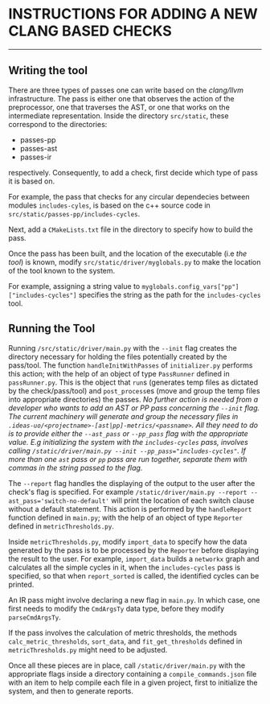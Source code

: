 # INSTRUCTIONS FOR ADDING A NEW CLANG BASED CHECKS 
--- 

## **Writing the tool** 

There are three types of passes one can write based on 
the *clang/llvm* infrastructure. The pass is either 
one that observes the action of the preprocessor, 
one that traverses the AST, or one that works on the 
intermediate representation. Inside the directory 
`src/static`, these correspond to the directories: 
  - passes-pp
  - passes-ast 
  - passes-ir 

respectively. Consequently, to add a check, first decide 
which type of pass it is based on. 

For example, the pass that checks for any circular dependecies between modules `includes-cyles`, is based on the c++ source code in `src/static/passes-pp/includes-cycles`. 

Next, add a `CMakeLists.txt` file in the directory to specify how to build the pass. 

Once the pass has been built, and the location of the executable (i.e *the tool*) is known, modify `src/static/driver/myglobals.py` to make the location of the tool known 
to the system.

For example, assigning a string value to `myglobals.config_vars["pp"]["includes-cycles"]` specifies the string as the path for the `includes-cycles` tool.

## **Running the Tool** 

Running `/src/static/driver/main.py` with the `--init` flag creates the directory necessary for holding the files potentially created by the pass/tool. The function `handleInitWithPasses` of `initializer.py` performs this action; with the help of an object of type `PassRunner` defined in `passRunner.py`. This is the object that `run`s (generates temp files as dictated by the check/pass/tool) and `post_process`es (move and group the temp files into appropriate directories) the passes. *No further action is needed from a developer who wants to add an AST or PP pass concerning the `--init` flag. The current machinery will generate and group the necessary files in `.ideas-uo/<projectname>-[ast|pp]-metrics/<passname>`. All they need to do is to provide either the `--ast_pass` or `--pp_pass` flag with the appropriate value. E.g initializing the system with 
the `includes-cycles` pass, involves calling `/static/driver/main.py --init --pp_pass="includes-cycles"`. If more than one `ast` pass or `pp` pass are run together, separate them with commas in the string passed to the flag.* 

The `--report` flag handles the displaying of the output to the user after the check's flag is specified. For example `/static/driver/main.py --report --ast_pass='switch-no-default'` will print the location of each switch clause without a default statement. This action is performed by 
the `handleReport` function defined in `main.py`; with the help of an object of type `Reporter` defined in `metricThresholds.py`. 

Inside `metricThresholds.py`, modify `import_data` to specify how the data generated by the pass 
is to be processed by the `Reporter` before displaying the result to the user. For example, `import_data` builds a `networkx` graph and calculates all the simple cycles in it, when the `includes-cycles` pass is specified, so that when `report_sorted` is called, the identified cycles 
can be printed.


An IR pass might involve declaring a new flag in `main.py`. In which case, one first needs to modify the `CmdArgsTy` data type, before they modify `parseCmdArgsTy`. 

  

If the pass involves the calculation of metric thresholds, the methods `calc_metric_thresholds`, `sort_data`, and `fit_get_thresholds` defined in `metricThresholds.py` might need to be adjusted. 

Once all these pieces are in place, call `/static/driver/main.py` with the appropriate flags inside a directory containing a `compile_commands.json` file with an item to help compile each file in a given project, first to initialize the system, and then to generate reports.